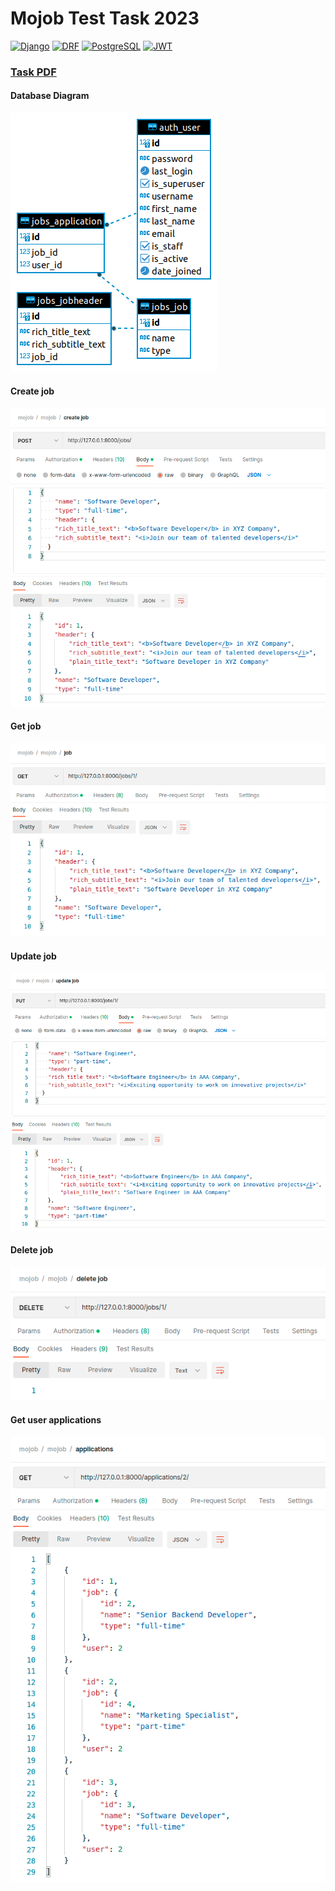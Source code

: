 # Mojob Test Task 2023

[![Django][Django]][Django-url] [![DRF][DRF]][DRF-url] [![PostgreSQL][PostgreSQL]][PostgreSQL-url] [![JWT][JWT]][JWT-url]

### [Task PDF](Mojob%20Test%20Task%202023.pdf)

#### Database Diagram
![er](https://raw.githubusercontent.com/uliana-dzyoba/mojob-test-task/main/files/er.png)

#### Create job
![create](https://raw.githubusercontent.com/uliana-dzyoba/mojob-test-task/main/files/job_create.png)

#### Get job
![create](https://raw.githubusercontent.com/uliana-dzyoba/mojob-test-task/main/files/job_get.png)

#### Update job
![create](https://raw.githubusercontent.com/uliana-dzyoba/mojob-test-task/main/files/job_update.png)

#### Delete job
![create](https://raw.githubusercontent.com/uliana-dzyoba/mojob-test-task/main/files/job_delete.png)

#### Get user applications
![create](https://raw.githubusercontent.com/uliana-dzyoba/mojob-test-task/main/files/applications.png)

[Django]: https://img.shields.io/badge/Django-092E20?style=for-the-badge&logo=django&logoColor=green
[Django-url]: https://www.djangoproject.com/
[DRF]: https://img.shields.io/badge/django%20rest-ff1709?style=for-the-badge&logo=django&logoColor=white
[DRF-url]: https://www.django-rest-framework.org/
[PostgreSQL]: https://img.shields.io/badge/PostgreSQL-316192?style=for-the-badge&logo=postgresql&logoColor=white
[PostgreSQL-url]: https://www.postgresql.org/
[JWT]: 	https://img.shields.io/badge/JWT-000000?style=for-the-badge&logo=JSON%20web%20tokens&logoColor=white
[JWT-url]: https://jwt.io/